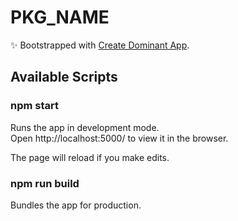 # PKG_NAME

✨ Bootstrapped with [Create Dominant App](https://www.npmjs.com/package/create-dominant-app).

## Available Scripts

### npm start

Runs the app in development mode.<br>
Open http://localhost:5000/ to view it in the browser.

The page will reload if you make edits.

### npm run build

Bundles the app for production.
